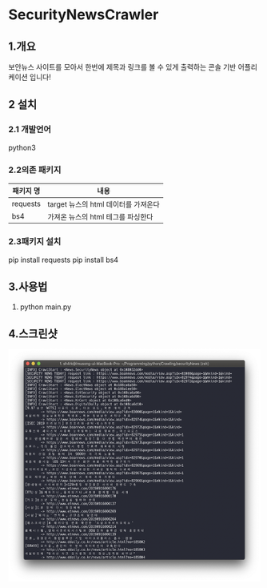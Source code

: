 # SecurityNewsCrawler

## 1.개요
보안뉴스 사이트를 모아서 한번에 제목과 링크를 볼 수 있게 출력하는 콘솔 기반 어플리케이션 입니다!
## 2 설치
### 2.1 개발언어
python3
### 2.2의존 패키지

| 패키지 명 | 내용 |
| ------ | ------ |
|requests| target 뉴스의 html 데이터를 가져온다 |
| bs4 | 가져온 뉴스의 html 테그를 파싱한다 |

### 2.3패키지 설치
pip install requests
pip install bs4

## 3.사용법

1. python main.py

## 4.스크린샷 
<img src="https://github.com/fromitive/SecurityNewsCrawler/blob/master/screenshot/1.png?raw=true" width="537" height="464"/>
